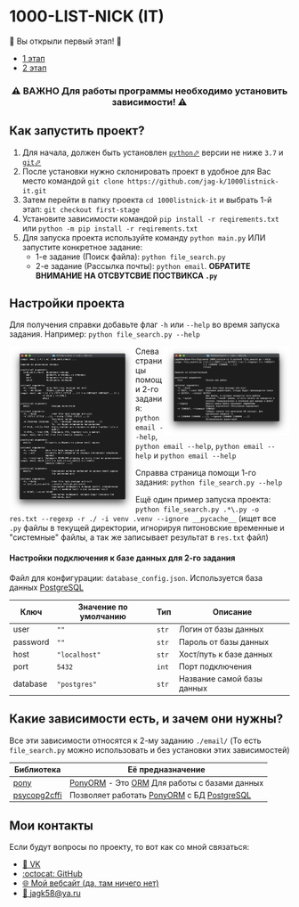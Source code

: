 # 1000-LIST-NICK (IT)
🎉 Вы открыли первый этап! 🎉

 - [1 этап](https://github.com/jag-k/1000listnick-it/tree/first-stage)
 - [2 этап](https://github.com/jag-k/1000listnick-it/tree/second-stage)


<h3 align="center"> ⚠️ ВАЖНО Для работы программы необходимо установить зависимости! ⚠️  </h3>

## Как запустить проект? 
1. Для начала, должен быть установлен [`python`⬀](https://www.python.org/downloads/) версии не ниже `3.7` и [`git`⬀](https://git-scm.com/downloads)
1. После установки нужно склонировать проект в удобное для Вас место командой `git clone https://github.com/jag-k/1000listnick-it.git`
1. Затем перейти в папку проекта `cd 1000listnick-it` и выбрать 1-й этап: `git checkout first-stage`
1. Установите зависимости командой `pip install -r reqirements.txt` или `python -m pip install -r reqirements.txt` 
1. Для запуска проекта используйте команду  `python main.py` ИЛИ запустите конкретное задание:
    - 1-е задание (Поиск файла): `python file_search.py`
    - 2-e задание (Рассылка почты): `python email`. **ОБРАТИТЕ ВНИМАНИЕ НА ОТСВУТСВИЕ ПОСТВИКСА `.py`**

## Настройки проекта
Для получения справки добавьте флаг `-h` или `--help` во время запуска задания.
Например: `python file_search.py --help`

<img align="left" width="45%" src="https://github.com/jag-k/1000listnick-it/raw/first-stage/.github/help_page2.png"/>

<img align="right" width="45%" src="https://github.com/jag-k/1000listnick-it/raw/first-stage/.github/help_page.png"/>

Слева страницы помощи 2-го задания: `python email --help`, `python email --help`, `python email --help` и `python email --help`

Справва страница помощи 1-го задания: `python file_search.py --help`

Ещё один пример запуска проекта: `python file_search.py .*\.py -o res.txt --regexp -r ./ -i venv .venv --ignore __pycache__` (ищет все `.py` файлы в текущей директории, игнорируя питоновские временные и "системные" файлы, а так же записывает результат в `res.txt` файл)

#### Настройки подключения к базе данных для 2-го задания
Файл для конфигурации: `database_config.json`. Используется база данных [PostgreSQL](https://www.postgresql.org)

Ключ     | Значение по умолчанию | Тип   | Описание
-------- | --------------------- | ----- | ---------------------------
user     | `""`                  | `str` | Логин от базы данных
password | `""`                  | `str` | Пароль от базы данных
host     | `"localhost"`         | `str` | Хост/путь к базе данных
port     | `5432`                | `int` | Порт подключения
database | `"postgres"`          | `str` | Название самой базы данных


## Какие зависимости есть, и зачем они нужны?
Все эти зависимости относятся к 2-му заданию `./email/`
(То есть `file_search.py` можно использовать и без установки этих зависимостей)

Библиотека                                    | Её предназначение
--------------------------------------------- | -----------------
[pony](https://pypi.org/pony)                 | [PonyORM](https://ponyorm.org) - Это [ORM](https://ru.wikipedia.org/wiki/ORM) Для работы с базами данных
[psycopg2cffi](https://pypi.org/psycopg2cffi) | Позволяет работать [PonyORM](https://ponyorm.org) с БД [PostgreSQL](https://www.postgresql.org)

## Мои контакты
Если будут вопросы по проекту, то вот как со мной связаться: 
- [👥 VK](https://vk.com/jag_konon)
- [:octocat: GitHub](https://github.com/jag-k)
- [🌐 Мой вебсайт (да, там ничего нет)](https://jagk.ru)
- [📧 jagk58@ya.ru](mailto:jagk58@ya.ru)

